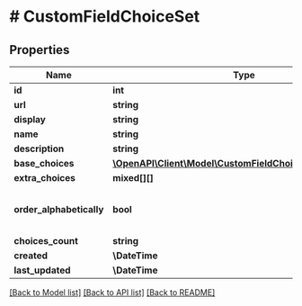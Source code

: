 # # CustomFieldChoiceSet

## Properties

Name | Type | Description | Notes
------------ | ------------- | ------------- | -------------
**id** | **int** |  | [readonly]
**url** | **string** |  | [readonly]
**display** | **string** |  | [readonly]
**name** | **string** |  |
**description** | **string** |  | [optional]
**base_choices** | [**\OpenAPI\Client\Model\CustomFieldChoiceSetBaseChoices**](CustomFieldChoiceSetBaseChoices.md) |  | [optional]
**extra_choices** | **mixed[][]** |  |
**order_alphabetically** | **bool** | Choices are automatically ordered alphabetically | [optional]
**choices_count** | **string** |  | [readonly]
**created** | **\DateTime** |  | [readonly]
**last_updated** | **\DateTime** |  | [readonly]

[[Back to Model list]](../../README.md#models) [[Back to API list]](../../README.md#endpoints) [[Back to README]](../../README.md)
